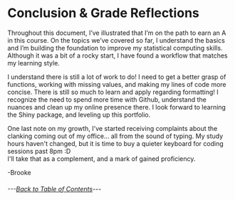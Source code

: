 # Conclusion & Grade Reflections 
Throughout this document, I’ve illustrated that I’m on the path to earn an A in this course. 
On the topics we’ve covered so far, I understand the basics and I’m building the foundation to improve my statistical computing skills. Although it was a bit of a rocky start, I have found a workflow that matches my learning style. 

I understand there is still a lot of work to do! I need to get a better grasp of functions, working with missing values, and making my lines of code more concise. There is still so much to learn and apply regarding formatting! I recognize the need to spend more time with Github, understand the nuances and clean up my online presence there. I look forward to learning the Shiny package, and leveling up this portfolio. 

One last note on my growth, I've started receiving complaints about the clanking coming out of my office... all from the sound of typing. My study hours haven't changed, but it is time to buy a quieter keyboard for coding sessions past 8pm :D \
 I'll take that as a complement, and a mark of gained proficiency.  

-Brooke



###### ---[Back to Table of Contents]()---
